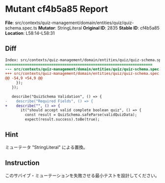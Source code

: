 # Mutant cf4b5a85 Report

**File**: src/contexts/quiz-management/domain/entities/quiz/quiz-schema.spec.ts
**Mutator**: StringLiteral
**Original ID**: 2835
**Stable ID**: cf4b5a85
**Location**: L58:14–L58:31

## Diff

```diff
Index: src/contexts/quiz-management/domain/entities/quiz/quiz-schema.spec.ts
===================================================================
--- src/contexts/quiz-management/domain/entities/quiz/quiz-schema.spec.ts	original
+++ src/contexts/quiz-management/domain/entities/quiz/quiz-schema.spec.ts	mutated #2835
@@ -54,9 +54,9 @@
     });
   });
 
   describe("QuizSchema Validation", () => {
-    describe("Required Fields", () => {
+    describe("", () => {
       it("should accept valid complete boolean quiz", () => {
         const result = QuizSchema.safeParse(validQuizData);
         expect(result.success).toBe(true);
```

## Hint

ミューテータ "StringLiteral" による置換。

## Instruction

このサバイブ・ミューテーションを失敗させる最小テストを設計してください。
